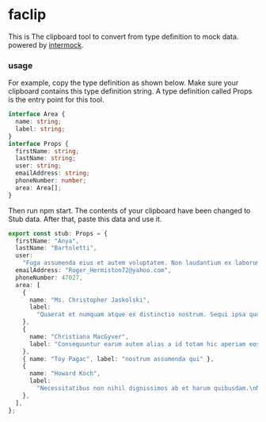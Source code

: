 # faclip

This is The clipboard tool to convert from type definition to mock data.
powered by [intermock](https://github.com/google/intermock).

### usage

For example, copy the type definition as shown below. Make sure your clipboard contains this type definition string.
A type definition called Props is the entry point for this tool.

```typescript
interface Area {
  name: string;
  label: string;
}
interface Props {
  firstName: string;
  lastName: string;
  user: string;
  emailAddress: string;
  phoneNumber: number;
  area: Area[];
}
```

Then run npm start. The contents of your clipboard have been changed to Stub data. After that, paste this data and use it.

```typescript
export const stub: Props = {
  firstName: "Anya",
  lastName: "Bartoletti",
  user:
    "Fuga assumenda eius et autem voluptatem. Non laudantium ex laborum autem. Earum ea atque aliquid aut similique et quo vero inventore. Ut explicabo est. Et molestiae quibusdam quis.\n \rDolores nesciunt ea blanditiis dolore. Ratione ducimus pariatur porro ad nam est. Natus voluptatibus nulla illum et. Aspernatur ratione ut nam laudantium ab quaerat ad nisi.\n \rMolestiae suscipit asperiores qui consectetur ex minima. Quidem molestias non perspiciatis harum non earum. Et doloribus quia quos debitis vel quo. Eos saepe dolore laborum dicta totam doloremque hic pariatur.",
  emailAddress: "Roger_Hermiston72@yahoo.com",
  phoneNumber: 47027,
  area: [
    {
      name: "Ms. Christopher Jaskolski",
      label:
        "Quaerat et numquam atque ex distinctio nostrum. Sequi ipsa quod. Hic quis quas libero voluptatibus voluptatem quo. Eos quia et et error esse alias soluta voluptas cumque.",
    },
    {
      name: "Christiana MacGyver",
      label: "Consequuntur earum autem alias a id totam hic aperiam eos.",
    },
    { name: "Toy Pagac", label: "nostrum assumenda qui" },
    {
      name: "Howard Koch",
      label:
        "Necessitatibus non nihil dignissimos ab et harum quibusdam.\nMinus aliquid debitis vel quas.\nBeatae voluptates ex error non ut molestiae exercitationem.",
    },
  ],
};
```
